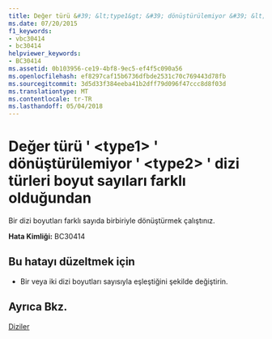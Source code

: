 ```yaml
---
title: Değer türü &#39; &lt;type1&gt; &#39; dönüştürülemiyor &#39; &lt;type2&gt; &#39; dizi türleri boyut sayıları farklı olduğundan
ms.date: 07/20/2015
f1_keywords:
- vbc30414
- bc30414
helpviewer_keywords:
- BC30414
ms.assetid: 0b103956-ce19-4bf8-9ec5-ef4f5c090a56
ms.openlocfilehash: ef8297caf15b6736dfbde2531c70c769443d78fb
ms.sourcegitcommit: 3d5d33f384eeba41b2dff79d096f47ccc8d8f03d
ms.translationtype: MT
ms.contentlocale: tr-TR
ms.lasthandoff: 05/04/2018
---
```

# <a name="value-of-type-39lttype1gt39-cannot-be-converted-to-39lttype2gt39-because-the-array-types-have-different-numbers-of-dimensions"></a>Değer türü &#39; &lt;type1&gt; &#39; dönüştürülemiyor &#39; &lt;type2&gt; &#39; dizi türleri boyut sayıları farklı olduğundan
Bir dizi boyutları farklı sayıda birbiriyle dönüştürmek çalıştınız.  
  
 **Hata Kimliği:** BC30414  
  
## <a name="to-correct-this-error"></a>Bu hatayı düzeltmek için  
  
-   Bir veya iki dizi boyutları sayısıyla eşleştiğini şekilde değiştirin.  
  
## <a name="see-also"></a>Ayrıca Bkz.  
 [Diziler](../../visual-basic/programming-guide/language-features/arrays/index.md)
